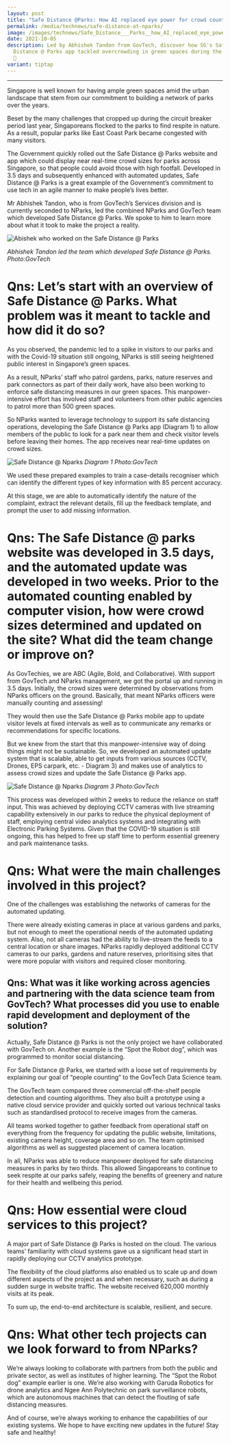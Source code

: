 ```yaml
---
layout: post
title: "Safe Distance @Parks: How AI replaced eye power for crowd counting"
permalink: /media/technews/safe-distance-at-nparks/
image: /images/technews/Safe_Distance___Parks__how_AI_replaced_eye_power_for_crowd_counting__1_.jpg
date: 2021-10-05
description: Led by Abhishek Tandon from GovTech, discover how SG's Safe
  Distance @ Parks app tackled overcrowding in green spaces during the pandemic.
  🌳
variant: tiptap
---
```

---
Singapore is well known for having ample green spaces amid the urban landscape that stem from our commitment to building a network of parks over the years.  

Beset by the many challenges that cropped up during the circuit breaker period last year, Singaporeans flocked to the parks to find respite in nature. As a result, popular parks like East Coast Park became congested with many visitors. 

The Government quickly rolled out the Safe Distance @ Parks website and app which could display near real-time crowd sizes for parks across Singapore, so that people could avoid those with high footfall. Developed in 3.5 days and subsequently enhanced with automated updates, Safe Distance @ Parks is a great example of the Government’s commitment to use tech in an agile manner to make people’s lives better. 

Mr Abhishek Tandon, who is from GovTech’s Services division and is currently seconded to NParks, led the combined NParks and GovTech team which developed Safe Distance @ Parks. We spoke to him to learn more about what it took to make the project a reality. 

![Abishek who worked on the Safe Distance @ Parks](/images/technews/nparksimage4.png.jpg)

*Abhishek Tandon led the team which developed Safe Distance @ Parks. Photo:GovTech*
 
# Qns: Let’s start with an overview of Safe Distance @ Parks. What problem was it meant to tackle and how did it do so? 

As you observed, the pandemic led to a spike in visitors to our parks and with the Covid-19 situation still ongoing, NParks is still seeing heightened public interest in Singapore’s green spaces. 

As a result, NParks’ staff who patrol gardens, parks, nature reserves and park connectors as part of their daily work, have also been working to enforce safe distancing measures in our green spaces. This manpower-intensive effort has involved staff and volunteers from other public agencies to patrol more than 500 green spaces. 
 
So NParks wanted to leverage technology to support its safe distancing operations, developing the Safe Distance @ Parks app (Diagram 1) to allow members of the public to look for a park near them and check visitor levels before leaving their homes. The app receives near real-time updates on crowd sizes.

![Safe Distance @ Nparks](/images/technews/nparksimage1.png)
*Diagram 1 Photo:GovTech* 



We used these prepared examples to train a case-details recogniser which can identify the different types of key information with 85 percent accuracy. 

At this stage, we are able to automatically identify the nature of the complaint, extract the relevant details, fill up the feedback template, and prompt the user to add missing information. 


# Qns: The Safe Distance @ parks website was developed in 3.5 days, and the automated update was developed in two weeks. Prior to the automated counting enabled by computer vision, how were crowd sizes determined and updated on the site? What did the team change or improve on? 

As GovTechies, we are ABC (Agile, Bold, and Collaborative). With support from GovTech and NParks management, we got the portal up and running in 3.5 days. Initially, the crowd sizes were determined by observations from NParks officers on the ground. Basically, that meant NParks officers were manually counting and assessing! 

They would then use the Safe Distance @ Parks mobile app to update visitor levels at fixed intervals as well as to communicate any remarks or recommendations for specific locations. 
 
But we knew from the start that this manpower-intensive way of doing things might not be sustainable. So, we developed an automated update system that is scalable, able to get inputs from various sources (CCTV, Drones, EPS carpark, etc. - Diagram 3) and makes use of analytics to assess crowd sizes and update the Safe Distance @ Parks app. 

![Safe Distance @ Nparks](/images/technews/nparksimage3.png) 
*Diagram 3 Photo:GovTech*

This process was developed within 2 weeks to reduce the reliance on staff input. This was achieved by deploying CCTV cameras with live streaming capability extensively in our parks to reduce the physical deployment of staff, employing central video analytics systems and integrating with Electronic Parking Systems. Given that the COVID-19 situation is still ongoing, this has helped to free up staff time to perform essential greenery and park maintenance tasks. 


# Qns: What were the main challenges involved in this project? 

One of the challenges was establishing the networks of cameras for the automated updating. 

There were already existing cameras in place at various gardens and parks, but not enough to meet the operational needs of the automated updating system. Also, not all cameras had the ability to live-stream the feeds to a central location or share images. NParks rapidly deployed additional CCTV cameras to our parks, gardens and nature reserves, prioritising sites that were more popular with visitors and required closer monitoring.




## Qns: What was it like working across agencies and partnering with the data science team from GovTech? What processes did you use to enable rapid development and deployment of the solution? 
 
Actually, Safe Distance @ Parks is not the only project we have collaborated with GovTech on. Another example is the “Spot the Robot dog”, which was programmed to monitor social distancing.

For Safe Distance @ Parks, we started with a loose set of requirements by explaining our goal of “people counting” to the GovTech Data Science team. 

The GovTech team compared three commercial off-the-shelf people detection and counting algorithms. They also built a prototype using a native cloud service provider and quickly sorted out various technical tasks such as standardised protocol to receive images from the cameras. 

All teams worked together to gather feedback from operational staff on everything from the frequency for updating the public website, limitations, existing camera height, coverage area and so on. The team optimised algorithms as well as suggested placement of camera location.
 
In all, NParks was able to reduce manpower deployed for safe distancing measures in parks by two thirds. This allowed Singaporeans to continue to seek respite at our parks safely, reaping the benefits of greenery and nature for their health and wellbeing this period.


# Qns: How essential were cloud services to this project? 

A major part of Safe Distance @ Parks is hosted on the cloud. The various teams’ familiarity with cloud systems gave us a significant head start in rapidly deploying our CCTV analytics prototype. 

The flexibility of the cloud platforms also enabled us to scale up and down different aspects of the project as and when necessary, such as during a sudden surge in website traffic. The website received 620,000 monthly visits at its peak. 

To sum up, the end-to-end architecture is scalable, resilient, and secure.

# Qns: What other tech projects can we look forward to from NParks? 

We’re always looking to collaborate with partners from both the public and private sector, as well as institutes of higher learning. The “Spot the Robot dog” example earlier is one. We’re also working with Garuda Robotics for drone analytics and Ngee Ann Polytechnic on park surveillance robots, which are autonomous machines that can detect the flouting of safe distancing measures. 

And of course, we’re always working to enhance the capabilities of our existing systems. We hope to have exciting new updates in the future! Stay safe and healthy!
